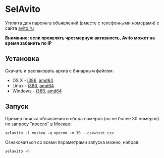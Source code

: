 # SelAvito

Утилита для парсинга объявлений (вместе с телефонными номерами) с сайта [avito.ru](https://avito.ru)

**Внимание: если проявлять чрезмерную активность, Avito может на время забанить по IP**


## Установка
Скачать и распаковать архив с бинарным файлом:
- OS X - [i386](https://github.com/kulapard/selavito/releases/download/1.0.0/selavito_1.0.0_darwin_i386.tar.gz), [amd64](https://github.com/kulapard/selavito/releases/download/1.0.0/selavito_1.0.0_darwin_amd64.tar.gz)
- Linux - [i386](https://github.com/kulapard/selavito/releases/download/1.0.0/selavito_1.0.0_linux_i386.tar.gz), [amd64](https://github.com/kulapard/selavito/releases/download/1.0.0/selavito_1.0.0_linux_amd64.tar.gz)
- Windows - [i386](https://github.com/kulapard/selavito/releases/download/1.0.0/selavito_1.0.0_windows_i386.tar.gz), [amd64](https://github.com/kulapard/selavito/releases/download/1.0.0/selavito_1.0.0_windows_amd64.tar.gz)

## Запуск
Пример поиска объявления и сбора номеров (но не более 30 номеров) по запросу "кресло" в Москве:
```
selavito -l moskva -q кресло -m 30 --csv=test.csv
```

Ознакомиться со всеми параметрами запуска можно, набрав:
```
selavito -h
```
